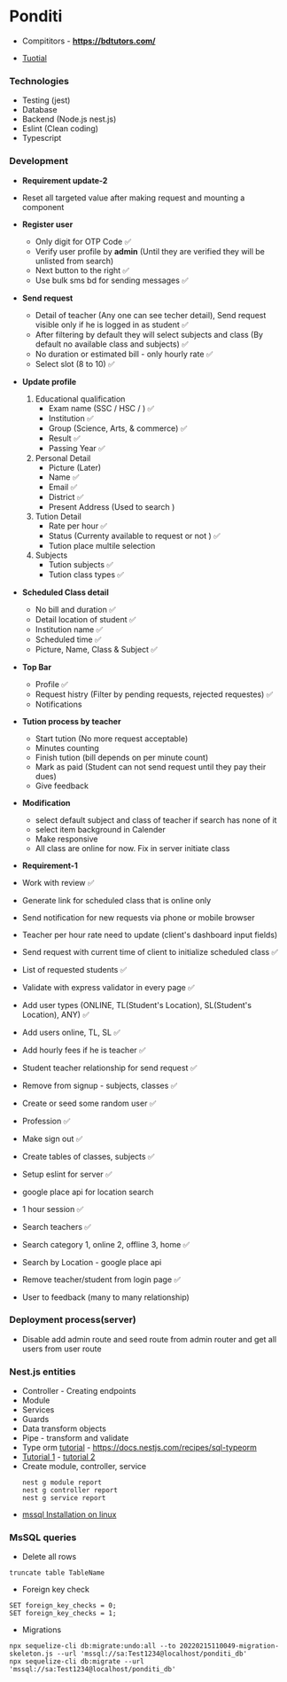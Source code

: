 # Ponditi
 
 - Compititors - __https://bdtutors.com/__

 - [Tuotial](https://www.youtube.com/watch?v=BiN-xzNkH_0)
### Technologies
 - Testing (jest)
 - Database
 - Backend (Node.js nest.js)
 - Eslint (Clean coding)
 - Typescript

### Development

 - **Requirement update-2**
 - Reset all targeted value after making request and mounting a component
 - **Register user**
   - Only digit for OTP Code ✅
   - Verify user profile by **admin** (Until they are verified they will be unlisted from search) 
   - Next button to the right ✅
   - Use bulk sms bd for sending messages ✅
 - **Send request**
   - Detail of teacher (Any one can see techer detail), Send request visible only if he is logged in as student ✅
   - After filtering by default they will select subjects and class (By default no available class and subjects) ✅
   - No duration or estimated bill - only hourly rate ✅
   - Select slot (8 to 10) ✅
 - **Update profile**
   1. Educational qualification
      - Exam name (SSC / HSC / )  ✅
      - Institution ✅
      - Group (Science, Arts, & commerce) ✅
      - Result  ✅
      - Passing Year  ✅
   2. Personal Detail 
      - Picture (Later)
      - Name  ✅
      - Email  ✅
      - District  ✅
      - Present Address (Used to search ) 
   3. Tution Detail 
      - Rate per hour  ✅
      - Status (Currenty available to request or not ) ✅
      - Tution place multile selection 
   4. Subjects
      - Tution subjects ✅
      - Tution class types ✅
 - **Scheduled Class detail**
   - No bill and duration ✅
   - Detail location of student ✅
   - Institution name ✅
   - Scheduled time ✅
   - Picture, Name, Class & Subject ✅ 
 - **Top Bar**
   - Profile ✅ 
   - Request histry (Filter by pending requests, rejected requestes) ✅ 
   - Notifications
 - **Tution process by teacher**
   - Start tution (No more request acceptable)
   - Minutes counting 
   - Finish tution (bill depends on per minute count)
   - Mark as paid (Student can not send request until they pay their dues)
   - Give feedback

  - **Modification**
    - select default subject and class of teacher if search has none of it
    - select item background in Calender
    - Make responsive
    - All class are online for now. Fix in server initiate class 



 - **Requirement-1**
 - Work with review ✅
 - Generate link for scheduled class that is online only
 - Send notification for new requests via phone or mobile browser
 - Teacher per hour rate need to update (client's dashboard input fields) 
 - Send request with current time of client to initialize scheduled class ✅
 - List of requested students ✅
 - Validate with express validator in every page ✅
 - Add user types (ONLINE, TL(Student's Location), SL(Student's Location), ANY) ✅
 - Add users online, TL, SL ✅
 - Add hourly fees if he is teacher ✅
 - Student teacher relationship for send request ✅
 - Remove from signup - subjects, classes ✅
 - Create or seed some random user ✅
 - Profession ✅
 - Make sign out ✅
 - Create tables of classes, subjects ✅
 - Setup eslint for server ✅
 - google place api for location search
 - 1 hour session ✅
 - Search teachers ✅
 - Search category 1, online 2, offline 3, home ✅
 - Search by Location - google place api 
 - Remove teacher/student from login page ✅
 - User to feedback (many to many relationship) 

### Deployment process(server)
- Disable add admin route and seed route from admin router and get all users from user route


### Nest.js entities
 - Controller - Creating endpoints
 - Module
 - Services
 - Guards
 - Data transform objects
 - Pipe - transform and validate
 - Type orm [tutorial](https://www.youtube.com/watch?v=W1gvIw0GNl8) - https://docs.nestjs.com/recipes/sql-typeorm
 - [Tutorial 1](https://www.makeuseof.com/nestjs-typeorm-sql-databases/) - [tutorial 2](https://lagliam.medium.com/how-to-integrate-an-existing-mssql-database-using-nestjs-and-sequelize-21ff62c4c5ff)
 - Create module, controller, service 
    ```
    nest g module report
    nest g controller report
    nest g service report
    ```
 - [mssql Installation on linux](https://www.youtube.com/watch?v=tT9UlXwBarw&t=50s)
### MsSQL queries
 - Delete all rows
 ```
 truncate table TableName
 ```

 - Foreign key check
 ```
 SET foreign_key_checks = 0;
 SET foreign_key_checks = 1;
 ```
 - Migrations
 ```
 npx sequelize-cli db:migrate:undo:all --to 20220215110049-migration-skeleton.js --url 'mssql://sa:Test1234@localhost/ponditi_db'
 npx sequelize-cli db:migrate --url 'mssql://sa:Test1234@localhost/ponditi_db'
 ```